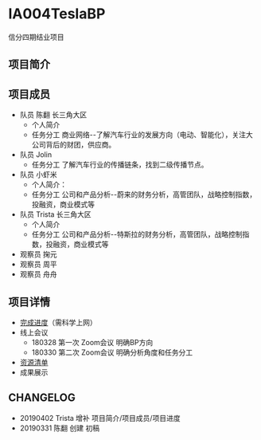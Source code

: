 # IA004TeslaBP
信分四期结业项目

## 项目简介

## 项目成员
- 队员 陈翻 长三角大区 
  - 个人简介
  - 任务分工
    商业网络--了解汽车行业的发展方向（电动、智能化），关注大公司背后的财团，供应商。
- 队员 Jolin 
  - 任务分工
    了解汽车行业的传播链条，找到二级传播节点。
- 队员 小虾米
  - 个人简介：
  - 任务分工
    公司和产品分析--蔚来的财务分析，高管团队，战略控制指数，投融资，商业模式等
- 队员 Trista 长三角大区
  - 个人简介
  - 任务分工
    公司和产品分析--特斯拉的财务分析，高管团队，战略控制指数，投融资，商业模式等
- 观察员 掬元
- 观察员 周平
- 观察员 舟舟

## 项目详情
- [完成进度](https://docs.google.com/spreadsheets/d/12GJ8o2PgIxonJQICZq68peQB-j2wdH3pv-suBxFVPUw/edit?usp=sharing)（需科学上网）
- 线上会议
  - 180328 第一次 Zoom会议 明确BP方向
  - 180330 第二次 Zoom会议 明确分析角度和任务分工
- [资源清单](Contents/Awesomebp.md)
- 成果展示
  
## CHANGELOG
- 20190402 Trista 增补 项目简介/项目成员/项目进度
- 20190331 陈翻 创建 初稿



